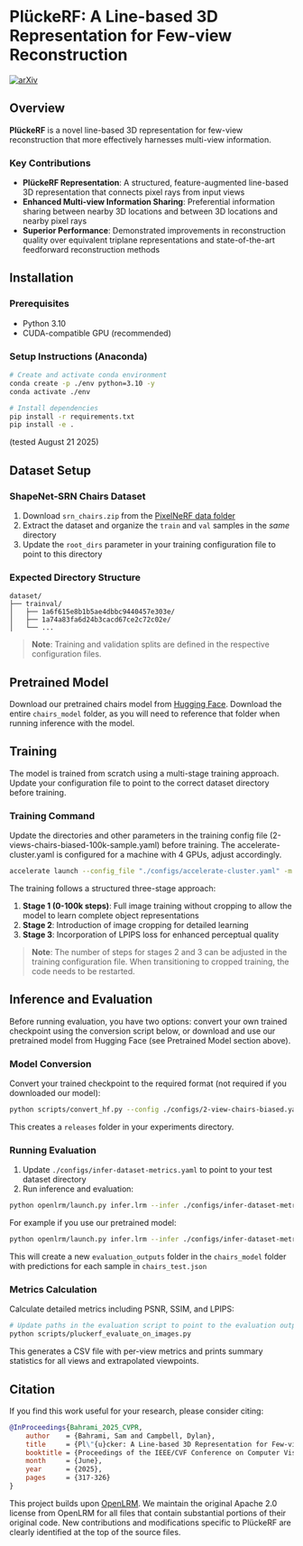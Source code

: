 # PlückeRF: A Line-based 3D Representation for Few-view Reconstruction

[![arXiv](https://img.shields.io/badge/arXiv-2506.03713-b31b1b.svg)](https://arxiv.org/abs/2506.03713)

## Overview

**PlückeRF** is a novel line-based 3D representation for few-view reconstruction that more effectively harnesses multi-view information.

### Key Contributions

- **PlückeRF Representation**: A structured, feature-augmented line-based 3D representation that connects pixel rays from input views
- **Enhanced Multi-view Information Sharing**: Preferential information sharing between nearby 3D locations and between 3D locations and nearby pixel rays  
- **Superior Performance**: Demonstrated improvements in reconstruction quality over equivalent triplane representations and state-of-the-art feedforward reconstruction methods

## Installation

### Prerequisites
- Python 3.10
- CUDA-compatible GPU (recommended)

### Setup Instructions (Anaconda)

```bash
# Create and activate conda environment
conda create -p ./env python=3.10 -y
conda activate ./env

# Install dependencies
pip install -r requirements.txt
pip install -e .
```
 (tested August 21 2025)

## Dataset Setup

### ShapeNet-SRN Chairs Dataset

1. Download `srn_chairs.zip` from the [PixelNeRF data folder](https://drive.google.com/drive/folders/1PsT3uKwqHHD2bEEHkIXB99AlIjtmrEiR)
2. Extract the dataset and organize the `train` and `val` samples in the *same* directory
3. Update the `root_dirs` parameter in your training configuration file to point to this directory

### Expected Directory Structure

```
dataset/
├── trainval/
│   ├── 1a6f615e8b1b5ae4dbbc9440457e303e/
│   ├── 1a74a83fa6d24b3cacd67ce2c72c02e/
│   └── ...
```

> **Note**: Training and validation splits are defined in the respective configuration files.
## Pretrained Model

Download our pretrained chairs model from [Hugging Face](https://huggingface.co/hugsam/PluckeRF/tree/main).
Download the entire `chairs_model` folder, as you will need to reference that folder when running inference with the model.

## Training

The model is trained from scratch using a multi-stage training approach. Update your configuration file to point to the correct dataset directory before training.

### Training Command

Update the directories and other parameters in the training config file (2-views-chairs-biased-100k-sample.yaml) before training. 
The accelerate-cluster.yaml is configured for a machine with 4 GPUs, adjust accordingly.

```bash
accelerate launch --config_file "./configs/accelerate-cluster.yaml" -m openlrm.launch train.lrm --config "./configs/2-views-chairs-biased-100k-sample.yaml"
```

The training follows a structured three-stage approach:

1. **Stage 1 (0-100k steps)**: Full image training without cropping to allow the model to learn complete object representations
2. **Stage 2**: Introduction of image cropping for detailed learning  
3. **Stage 3**: Incorporation of LPIPS loss for enhanced perceptual quality

> **Note**: The number of steps for stages 2 and 3 can be adjusted in the training configuration file. When transitioning to cropped training, the code needs to be restarted.

## Inference and Evaluation

Before running evaluation, you have two options: convert your own trained checkpoint using the conversion script below, or download and use our pretrained model from Hugging Face (see Pretrained Model section above).

### Model Conversion

Convert your trained checkpoint to the required format (not required if you downloaded our model):

```bash
python scripts/convert_hf.py --config ./configs/2-view-chairs-biased.yaml
```

This creates a `releases` folder in your experiments directory.

### Running Evaluation

1. Update `./configs/infer-dataset-metrics.yaml` to point to your test dataset directory
2. Run inference and evaluation:

```bash
python openlrm/launch.py infer.lrm --infer ./configs/infer-dataset-metrics.yaml model_name=./exps/releases/shapenet-chairs/2-view-chairs-biased/step_800000
```

For example if you use our pretrained model:

```bash
python openlrm/launch.py infer.lrm --infer ./configs/infer-dataset-metrics.yaml model_name=/path/to/chairs_model
```
This will create a new `evaluation_outputs` folder in the `chairs_model` folder with predictions for each sample in `chairs_test.json`

### Metrics Calculation

Calculate detailed metrics including PSNR, SSIM, and LPIPS:

```bash
# Update paths in the evaluation script to point to the evaluation outputs folder from the previous step
python scripts/pluckerf_evaluate_on_images.py
```

This generates a CSV file with per-view metrics and prints summary statistics for all views and extrapolated viewpoints.

## Citation

If you find this work useful for your research, please consider citing:

```bibtex
@InProceedings{Bahrami_2025_CVPR,
    author    = {Bahrami, Sam and Campbell, Dylan},
    title     = {Pl\"{u}cker: A Line-based 3D Representation for Few-view Reconstruction},
    booktitle = {Proceedings of the IEEE/CVF Conference on Computer Vision and Pattern Recognition (CVPR) Workshops},
    month     = {June},
    year      = {2025},
    pages     = {317-326}
}
```

This project builds upon [OpenLRM](https://github.com/3DTopia/OpenLRM). We maintain the original Apache 2.0 license from OpenLRM for all files that contain substantial portions of their original code. New contributions and modifications specific to PlückeRF are clearly identified at the top of the source files.
